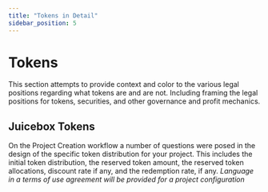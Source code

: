 ```yaml
---
title: "Tokens in Detail"
sidebar_position: 5
---
```


# Tokens

This section attempts to provide context and color to the various legal positions regarding what tokens are and are not. Including framing the legal positions for tokens, securities, and other governance and profit mechanics.

## Juicebox Tokens

On the Project Creation workflow a number of questions were posed in the design of the specific token distribution for your project. This includes the initial token distribution, the reserved token amount, the reserved token allocations, discount rate if any, and the redemption rate, if any. _Language in a terms of use agreement will be provided for a project configuration_
